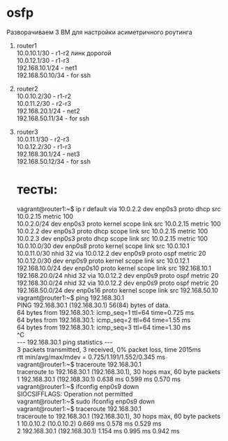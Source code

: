 # osfp

Разворачиваем 3 ВМ для настройки асиметричного роутинга  

1. router1  
   10.0.10.1/30 - r1-r2  линк дорогой  
   10.0.12.1/30 - r1-r3    
   192.168.10.1/24 - net1  
   192.168.50.10/34 - for ssh  

2. router2  
   10.0.10.2/30 - r1-r2  
   10.0.11.2/30 - r2-r3  
   192.168.20.1/24 - net2  
   192.168.50.11/34 - for ssh  

3. router3  
   10.0.11.1/30 - r2-r3  
   10.0.12.2/30 - r1-r3  
   192.168.30.1/24 - net3  
   192.168.50.12/34 - for ssh  



   # тесты:  
   vagrant@router1:~$ ip r
default via 10.0.2.2 dev enp0s3 proto dhcp src 10.0.2.15 metric 100   
10.0.2.0/24 dev enp0s3 proto kernel scope link src 10.0.2.15 metric 100   
10.0.2.2 dev enp0s3 proto dhcp scope link src 10.0.2.15 metric 100   
10.0.2.3 dev enp0s3 proto dhcp scope link src 10.0.2.15 metric 100   
10.0.10.0/30 dev enp0s8 proto kernel scope link src 10.0.10.1   
10.0.11.0/30 nhid 32 via 10.0.12.2 dev enp0s9 proto ospf metric 20   
10.0.12.0/30 dev enp0s9 proto kernel scope link src 10.0.12.1   
192.168.10.0/24 dev enp0s10 proto kernel scope link src 192.168.10.1   
192.168.20.0/24 nhid 32 via 10.0.12.2 dev enp0s9 proto ospf metric 20   
192.168.30.0/24 nhid 32 via 10.0.12.2 dev enp0s9 proto ospf metric 20   
192.168.50.0/24 dev enp0s16 proto kernel scope link src 192.168.50.10   
vagrant@router1:~$ ping 192.168.30.1  
PING 192.168.30.1 (192.168.30.1) 56(84) bytes of data.  
64 bytes from 192.168.30.1: icmp_seq=1 ttl=64 time=0.725 ms  
64 bytes from 192.168.30.1: icmp_seq=2 ttl=64 time=1.55 ms  
64 bytes from 192.168.30.1: icmp_seq=3 ttl=64 time=1.30 ms  
^C  
--- 192.168.30.1 ping statistics ---  
3 packets transmitted, 3 received, 0% packet loss, time 2015ms  
rtt min/avg/max/mdev = 0.725/1.191/1.552/0.345 ms  
vagrant@router1:~$ traceroute 192.168.30.1  
traceroute to 192.168.30.1 (192.168.30.1), 30 hops max, 60 byte packets  
 1  192.168.30.1 (192.168.30.1)  0.638 ms  0.599 ms  0.570 ms  
vagrant@router1:~$ ifconfig enp0s9 down  
SIOCSIFFLAGS: Operation not permitted  
vagrant@router1:~$ sudo ifconfig enp0s9 down  
vagrant@router1:~$ traceroute 192.168.30.1  
traceroute to 192.168.30.1 (192.168.30.1), 30 hops max, 60 byte packets  
 1  10.0.10.2 (10.0.10.2)  0.669 ms  0.578 ms  0.529 ms  
 2  192.168.30.1 (192.168.30.1)  1.154 ms  0.995 ms  0.942 ms  
